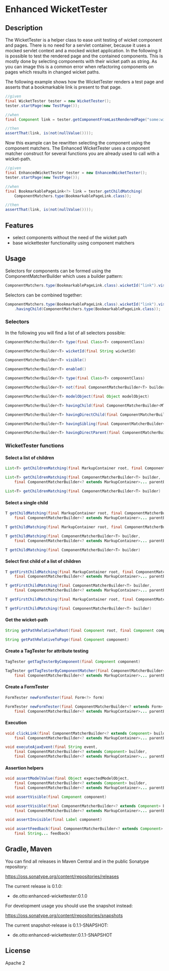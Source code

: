 # Enhanced WicketTester

## Description

The WicketTester is a helper class to ease unit testing of wicket component and pages. There is no need for a servlet container, because it uses a mocked servlet context and a mocked wicket application. In the following it is possible to test the rendered page and the contained components. This is mostly done by selecting components with their wicket path as string. As you can image this is a common error when refactoring components on pages which results in changed wicket paths. 

The following example shows how the WicketTester renders a test page and asserts that a bookmarkable link is present to that page.

```java
//given
final WicketTester tester = new WicketTester();
tester.startPage(new TestPage());

//when
final Component link = tester.getComponentFromLastRenderedPage("some:wicket:path");

//then
assertThat(link, is(not(nullValue())));
```

Now this example can be rewritten selecting the component using the component matchers. The Enhanced WicketTester uses a
component matcher construct for several functions you are already used to call with a wicket-path.

```java
//given
final EnhancedWicketTester tester = new EnhancedWicketTester();
tester.startPage(new TestPage());

//when
final BookmarkablePageLink<?> link = tester.getChildMatching(
    ComponentMatchers.type(BookmarkablePageLink.class));

//then
assertThat(link, is(not(nullValue())));
```

## Features

- select components without the need of the wicket path
- base wickettester functionality using component matchers

## Usage

Selectors for components can be formed using the ComponentMatcherBuilder which uses a builder pattern:

```java
ComponentMatchers.type(BookmarkablePageLink.class).wicketId("link").visible();
```

Selectors can be combined together:

```java
ComponentMatchers.type(BookmarkablePageLink.class).wicketId("link").visible()
    .havingChild(ComponentMatchers.type(BookmarkablePageLink.class));
```

### Selectors

In the following you will find a list of all selectors possible:

```java
ComponentMatcherBuilder<T> type(final Class<T> componentClass)
```

```java
ComponentMatcherBuilder<T> wicketId(final String wicketId)
```

```java
ComponentMatcherBuilder<T> visible()
```

```java
ComponentMatcherBuilder<T> enabled()
```

```java
ComponentMatcherBuilder<T> type(final Class<T> componentClass)
```

```java
ComponentMatcherBuilder<T> not(final ComponentMatcherBuilder<T> builder)
```

```java
ComponentMatcherBuilder<T> modelObject(final Object modelObject)
```

```java
ComponentMatcherBuilder<T> havingChild(final ComponentMatcherBuilder<MT> builder)
```

```java
ComponentMatcherBuilder<T> havingDirectChild(final ComponentMatcherBuilder<MT> builder)
```

```java
ComponentMatcherBuilder<T> havingSibling(final ComponentMatcherBuilder<MT> builder)
```

```java
ComponentMatcherBuilder<T> havingDirectParent(final ComponentMatcherBuilder<MT> builder)
```

### WicketTester functions

#### Select a list of children

```java
List<T> getChildrenMatching(final MarkupContainer root, final ComponentMatcherBuilder<T> builder)
```

```java
List<T> getChildrenMatching(final ComponentMatcherBuilder<T> builder,
    final ComponentMatcherBuilder<? extends MarkupContainer>... parentBuilders) 
```

```java
List<T> getChildrenMatching(final ComponentMatcherBuilder<T> builder) 
```

#### Select a single child

```java
T getChildMatching(final MarkupContainer root, final ComponentMatcherBuilder<T> builder,
    final ComponentMatcherBuilder<? extends MarkupContainer>... parentBuilders)
```

```java
T getChildMatching(final MarkupContainer root, final ComponentMatcherBuilder<T> builder) 
```

```java
T getChildMatching(final ComponentMatcherBuilder<T> builder,
    final ComponentMatcherBuilder<? extends MarkupContainer>... parentBuilders)
```

```java
T getChildMatching(final ComponentMatcherBuilder<T> builder)
```

#### Select first child of a list of children

```java
T getFirstChildMatching(final MarkupContainer root, final ComponentMatcherBuilder<T> builder,
    final ComponentMatcherBuilder<? extends MarkupContainer>... parentBuilders)
```

```java            
T getFirstChildMatching(final ComponentMatcherBuilder<T> builder,
    final ComponentMatcherBuilder<? extends MarkupContainer>... parentBuilders)
```

```java
T getFirstChildMatching(final MarkupContainer root, final ComponentMatcherBuilder<T> builder) 
```

```java
T getFirstChildMatching(final ComponentMatcherBuilder<T> builder) 
```

#### Get the wicket-path

```java
String getPathRelativeToRoot(final Component root, final Component component) 
```

```java
String getPathRelativeToPage(final Component component) 
```

#### Create a TagTester for attribute testing

```java
TagTester getTagTesterByComponent(final Component component) 
```

```java
TagTester getTagTesterByComponentMatcher(final ComponentMatcherBuilder<? extends Component> builder,
    final ComponentMatcherBuilder<? extends MarkupContainer>... parentBuilders) 
```

#### Create a FormTester

```java
FormTester newFormTester(final Form<?> form)
```

```java
FormTester newFormTester(final ComponentMatcherBuilder<? extends Form> builder,
    final ComponentMatcherBuilder<? extends MarkupContainer>... parentBuilders)
```

#### Execution

```java
void clickLink(final ComponentMatcherBuilder<? extends Component> builder,
    final ComponentMatcherBuilder<? extends MarkupContainer>... parentBuilders)
```

```java
void executeAjaxEvent(final String event, 
    final ComponentMatcherBuilder<? extends Component> builder,
    final ComponentMatcherBuilder<? extends MarkupContainer>... parentBuilders)
```

#### Assertion helpers

```java
void assertModelValue(final Object expectedModelObject, 
    final ComponentMatcherBuilder<? extends Component> builder,
    final ComponentMatcherBuilder<? extends MarkupContainer>... parentBuilders)
```

```java
void assertVisible(final Component component) 
```

```java
void assertVisible(final ComponentMatcherBuilder<? extends Component> builder,
    final ComponentMatcherBuilder<? extends MarkupContainer>... parentBuilders)
```

```java
void assertInvisible(final Label component) 
```

```java
void assertFeedback(final ComponentMatcherBuilder<? extends Component> builder, 
    final String... feedback) 
```

## Gradle, Maven

You can find all releases in Maven Central and in the public Sonatype repository:

https://oss.sonatype.org/content/repositories/releases

The current release is 0.1.0:

* de.otto:enhanced-wickettester:0.1.0

For development usage you should use the snapshot instead:

https://oss.sonatype.org/content/repositories/snapshots

The current snapshot-release is 0.1.1-SNAPSHOT:

* de.otto:enhanced-wickettester:0.1.1-SNAPSHOT

## License

Apache 2
